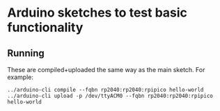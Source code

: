 # Arduino sketches to test basic functionality


## Running

These are compiled+uploaded the same way as the main sketch. For example:

```
../arduino-cli compile --fqbn rp2040:rp2040:rpipico hello-world
../arduino-cli upload -p /dev/ttyACM0 --fqbn rp2040:rp2040:rpipico hello-world
```
